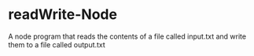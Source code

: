 # readWrite-Node
A node program that reads the contents of a file called input.txt and write them to a file called output.txt
